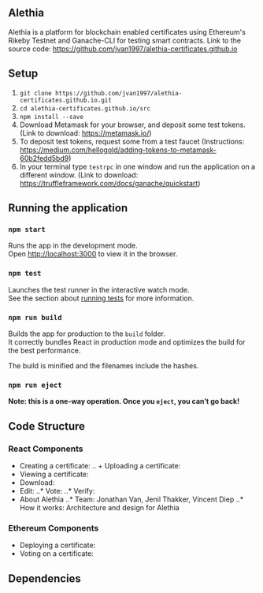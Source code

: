 ## Alethia
Alethia is a platform for blockchain enabled certificates using Ethereum's Rikeby Testnet and Ganache-CLI for testing smart contracts. Link to the source code: https://github.com/jvan1997/alethia-certificates.github.io

## Setup 
1. `git clone https://github.com/jvan1997/alethia-certificates.github.io.git`
2. `cd alethia-certificates.github.io/src`
3. `npm install --save`
4. Download Metamask for your browser, and deposit some test tokens. (Link to download: https://metamask.io/)
5. To deposit test tokens, request some from a test faucet (Instructions: https://medium.com/hellogold/adding-tokens-to-metamask-60b2fedd5bd9)
6. In your terminal type `testrpc` in one window and run the application on a different window. (Link to download: https://truffleframework.com/docs/ganache/quickstart)

## Running the application

### `npm start`

Runs the app in the development mode.<br>
Open [http://localhost:3000](http://localhost:3000) to view it in the browser.

### `npm test`

Launches the test runner in the interactive watch mode.<br>
See the section about [running tests](https://facebook.github.io/create-react-app/docs/running-tests) for more information.

### `npm run build`

Builds the app for production to the `build` folder.<br>
It correctly bundles React in production mode and optimizes the build for the best performance.

The build is minified and the filenames include the hashes.<br>

### `npm run eject`

**Note: this is a one-way operation. Once you `eject`, you can’t go back!**

## Code Structure

### React Components
+ Creating a certificate:
.. + Uploading a certificate:
+ Viewing a certificate:
 + Download:
 + Edit:
..* Vote:
..* Verify:
+ About Alethia
..* Team: Jonathan Van, Jenil Thakker, Vincent Diep
..* How it works: Architecture and design for Alethia

### Ethereum Components
+ Deploying a certificate:
+ Voting on a certificate:

## Dependencies

